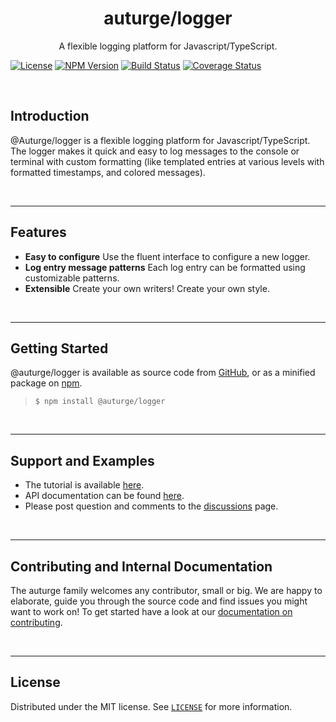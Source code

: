 # <h1 id="top" align="center">auturge/logger</h1> #

<p align="center">
  A flexible logging platform for Javascript/TypeScript.
</p>

[![License][license-image]][license-url]
[![NPM Version][npm-image]][npm-url]
[![Build Status][travis-image]][travis-url]
[![Coverage Status][coveralls-image]][coveralls-url]

<br>

## Introduction ##

@Auturge/logger is a flexible logging platform for Javascript/TypeScript.
The logger makes it quick and easy to log messages to the console or terminal with custom formatting (like templated entries at various levels with formatted timestamps, and colored messages).

<br>

----

## Features ##

- **Easy to configure**
  Use the fluent interface to configure a new logger.
- **Log entry message patterns**
  Each log entry can be formatted using customizable patterns.
- **Extensible**
  Create your own writers! Create your own style.

<br>

----

## Getting Started ##

@auturge/logger is available as source code from [GitHub][github-url], or as a minified package on [npm][npm-url].

> ```shell
> $ npm install @auturge/logger
> ```

<br>

----

## Support and Examples ##

- The tutorial is available [here](./docs/tutorial.md).
- API documentation can be found [here](./docs/api.md).
- Please post question and comments to the [discussions][discussions] page.

<br>

----

## Contributing and Internal Documentation ##

The auturge family welcomes any contributor, small or big. We are happy to elaborate, guide you through the source code and find issues you might want to work on! To get started have a look at our [documentation on contributing][contributing].

<br>

----

## License ##

Distributed under the MIT license. See [`LICENSE`][license] for more information.

<br>

[home]: https://github.com/auturge/logger#readme
[discussions]: https://github.com/auturge/logger/discussions/
[github-url]: https://github.com/auturge/logger

[auturge-github-homepage]: https://github.com/auturge/auturge
[contributing]: https://github.com/auturge/auturge/blob/master/docs/CONTRIBUTING.md

[license]: https://github.com/auturge/auturge/blob/master/LICENSE
[license-image]: http://img.shields.io/:license-mit-blue.svg?style=flat-square
[license-url]: http://badges.mit-license.org
[npm-image]: https://img.shields.io/npm/v/@auturge/logger.svg
[npm-url]: https://www.npmjs.com/package/@auturge/logger
[travis-image]: https://travis-ci.com/auturge/logger.svg?branch=master
[travis-url]: https://travis-ci.com/github/auturge/logger
[coveralls-image]: https://coveralls.io/repos/github/auturge/logger/badge.svg?branch=master
[coveralls-url]: https://coveralls.io/github/auturge/logger?branch=master
